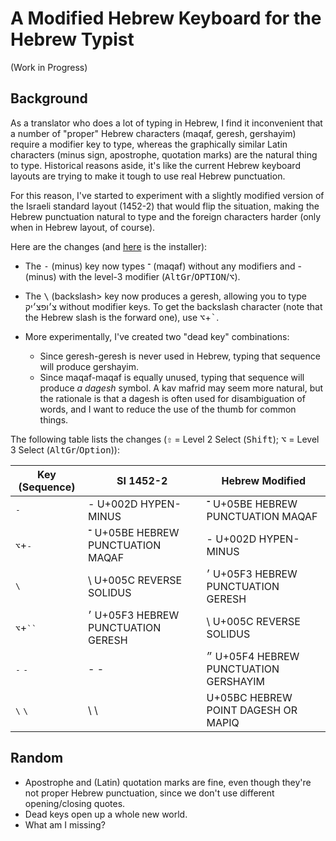 # A Modified Hebrew Keyboard for the Hebrew Typist

(Work in Progress)

## Background

As a translator who does a lot of typing in Hebrew, I find it inconvenient that
a number of "proper" Hebrew characters (maqaf, geresh, gershayim) require a
modifier key to type, whereas the graphically similar Latin characters (minus
sign, apostrophe, quotation marks) are the natural thing to type. Historical
reasons aside, it's like the current Hebrew keyboard layouts are trying to make
it tough to use real Hebrew punctuation.

For this reason, I've started to experiment with a slightly modified version of
the Israeli standard layout (1452-2) that would flip the situation, making the
Hebrew punctuation natural to type and the foreign characters harder (only when
in Hebrew layout, of course).

Here are the changes (and [here](Hebrew%20Modified.dms?raw=true) is the installer):

- The <kbd>-</kbd> (minus) key now types ־ (maqaf) without any modifiers and -
  (minus) with the level-3 modifier (<kbd>AltGr</kbd>/<kbd>OPTION</kbd>/<kbd>⌥</kbd>).

- The <kbd>\\</kbd> (backslash> key now produces a geresh, allowing you to type
  צ׳ופצ׳יק without modifier keys. To get the backslash character (note that the
Hebrew slash is the forward one), use <kbd>⌥</kbd>+<kbd>`</kbd>.

- More experimentally, I've created two "dead key" combinations:
  - Since geresh-geresh is never used in Hebrew, typing that sequence will produce
    gershayim.
  - Since maqaf-maqaf is equally unused, typing that sequence will produce _a dagesh_
    symbol. A kav mafrid may seem more natural, but the rationale is that a dagesh
    is often used for disambiguation of words, and I want to reduce the use of the
    thumb for common things.

The following table lists the changes (<kbd>⇧</kbd> = Level 2 Select (<kbd>Shift</kbd>);
<kbd>⌥</kbd> = Level 3 Select (<kbd>AltGr</kbd>/<kbd>Option</kbd>)):

| Key (Sequence)             | SI 1452-2                             | Hebrew Modified                       |
| -------------------------- | ------------------------------------- | ------------------------------------- |
| <kbd>-</kbd>               | - U+002D HYPEN-MINUS                  | ־ U+05BE HEBREW PUNCTUATION MAQAF     |
| <kbd>⌥</kbd>+<kbd>-</kbd>  | ־ U+05BE HEBREW PUNCTUATION MAQAF     | - U+002D HYPEN-MINUS                  |
| <kbd>\\</kbd>              | \ U+005C REVERSE SOLIDUS              | ׳ U+05F3 HEBREW PUNCTUATION GERESH    |
| <kbd>⌥</kbd>+<kbd>``</kbd> | ׳  U+05F3 HEBREW PUNCTUATION GERESH   | \ U+005C REVERSE SOLIDUS              |
| <kbd>-</kbd> <kbd>-</kbd>  | - -                                   | ״ U+05F4 HEBREW PUNCTUATION GERSHAYIM |
| <kbd>\\</kbd> <kbd>\\</kbd>| \ \                                   |   U+05BC HEBREW POINT DAGESH OR MAPIQ |


## Random
- Apostrophe and (Latin) quotation marks are fine, even though they're not proper Hebrew punctuation,
  since we don't use different opening/closing quotes.
- Dead keys open up a whole new world.
- What am I missing?
